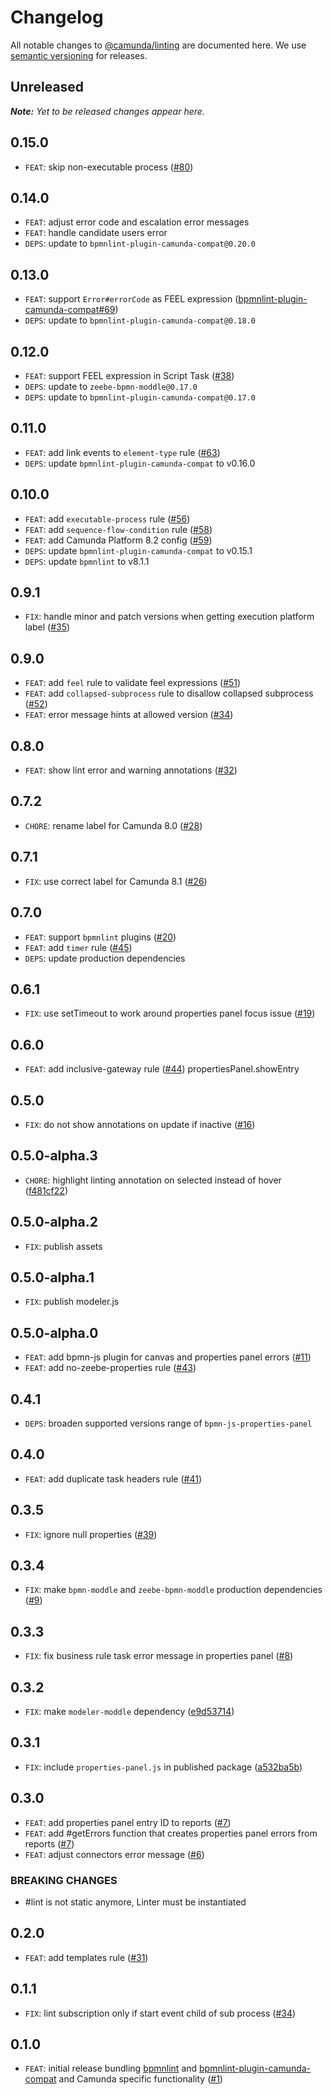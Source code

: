# Changelog

All notable changes to [@camunda/linting](https://github.com/camunda/linting) are documented here. We use [semantic versioning](http://semver.org/) for releases.

## Unreleased

___Note:__ Yet to be released changes appear here._

## 0.15.0

* `FEAT`: skip non-executable process ([#80](https://github.com/camunda/bpmnlint-plugin-camunda-compat/pull/80))

## 0.14.0

* `FEAT`: adjust error code and escalation error messages
* `FEAT`: handle candidate users error
* `DEPS`: update to `bpmnlint-plugin-camunda-compat@0.20.0`

## 0.13.0

* `FEAT`: support `Error#errorCode` as FEEL expression ([bpmnlint-plugin-camunda-compat#69](https://github.com/camunda/bpmnlint-plugin-camunda-compat/issues/69))
* `DEPS`: update to `bpmnlint-plugin-camunda-compat@0.18.0`

## 0.12.0

* `FEAT`: support FEEL expression in Script Task ([#38](https://github.com/camunda/linting/issues/38))
* `DEPS`: update to `zeebe-bpmn-moddle@0.17.0`
* `DEPS`: update to `bpmnlint-plugin-camunda-compat@0.17.0`

## 0.11.0

* `FEAT`: add link events to `element-type` rule ([#63](https://github.com/camunda/bpmnlint-plugin-camunda-compat/pull/63))
* `DEPS`: update `bpmnlint-plugin-camunda-compat` to v0.16.0

## 0.10.0

* `FEAT`: add `executable-process` rule ([#56](https://github.com/camunda/bpmnlint-plugin-camunda-compat/pull/56))
* `FEAT`: add `sequence-flow-condition` rule ([#58](https://github.com/camunda/bpmnlint-plugin-camunda-compat/pull/58))
* `FEAT`: add Camunda Platform 8.2 config ([#59](https://github.com/camunda/bpmnlint-plugin-camunda-compat/pull/59))
* `DEPS`: update `bpmnlint-plugin-camunda-compat` to v0.15.1
* `DEPS`: update `bpmnlint` to v8.1.1

## 0.9.1

* `FIX`: handle minor and patch versions when getting execution platform label ([#35](https://github.com/camunda/linting/pull/35))

## 0.9.0

* `FEAT`: add `feel` rule to validate feel expressions ([#51](https://github.com/camunda/bpmnlint-plugin-camunda-compat/pull/51))
* `FEAT`: add `collapsed-subprocess` rule to disallow collapsed subprocess ([#52](https://github.com/camunda/bpmnlint-plugin-camunda-compat/pull/52))
* `FEAT`: error message hints at allowed version ([#34](https://github.com/camunda/linting/pull/34))

## 0.8.0

* `FEAT`: show lint error and warning annotations ([#32](https://github.com/camunda/linting/pull/32))

## 0.7.2

* `CHORE`: rename label for Camunda 8.0 ([#28](https://github.com/camunda/linting/pull/28))

## 0.7.1

* `FIX`: use correct label for Camunda 8.1 ([#26](https://github.com/camunda/linting/issues/26))

## 0.7.0

* `FEAT`: support `bpmnlint` plugins ([#20](https://github.com/camunda/linting/pull/20))
* `FEAT`: add `timer` rule ([#45](https://github.com/camunda/bpmnlint-plugin-camunda-compat/pull/45))
* `DEPS`: update production dependencies

## 0.6.1

* `FIX`: use setTimeout to work around properties panel focus issue ([#19](https://github.com/camunda/linting/pull/19))

## 0.6.0

* `FEAT`: add inclusive-gateway rule ([#44](https://github.com/camunda/bpmnlint-plugin-camunda-compat/pull/44))
propertiesPanel.showEntry
## 0.5.0

* `FIX`: do not show annotations on update if inactive ([#16](https://github.com/camunda/linting/pull/16))

## 0.5.0-alpha.3

* `CHORE`: highlight linting annotation on selected instead of hover ([f481cf22](https://github.com/camunda/linting/commit/f481cf22b9e5c7da3161ab70861b604dc7ec7f89))

## 0.5.0-alpha.2

* `FIX`: publish assets

## 0.5.0-alpha.1

* `FIX`: publish modeler.js

## 0.5.0-alpha.0

* `FEAT`: add bpmn-js plugin for canvas and properties panel errors ([#11](https://github.com/camunda/linting/pull/11))
* `FEAT`: add no-zeebe-properties rule ([#43](https://github.com/camunda/bpmnlint-plugin-camunda-compat/pull/43))

## 0.4.1

* `DEPS`: broaden supported versions range of `bpmn-js-properties-panel`

## 0.4.0

* `FEAT`: add duplicate task headers rule ([#41](https://github.com/camunda/bpmnlint-plugin-camunda-compat/pull/41))

## 0.3.5

* `FIX`: ignore null properties ([#39](https://github.com/camunda/bpmnlint-plugin-camunda-compat/pull/39))

## 0.3.4

* `FIX`: make `bpmn-moddle` and `zeebe-bpmn-moddle` production dependencies ([#9](https://github.com/camunda/linting/pull/9))

## 0.3.3

* `FIX`: fix business rule task error message in properties panel ([#8](https://github.com/camunda/linting/pull/8))

## 0.3.2

* `FIX`: make `modeler-moddle` dependency ([e9d53714](https://github.com/camunda/linting/commit/e9d5371456cd2e783ae2c7c0c3ca0f4c5047db1a))

## 0.3.1

* `FIX`: include `properties-panel.js` in published package ([a532ba5b](https://github.com/camunda/linting/commit/a532ba5b7bf0b126477c218484e668c418875b4e))

## 0.3.0

* `FEAT`: add properties panel entry ID to reports ([#7](https://github.com/camunda/bpmnlint-plugin-camunda-compat/pull/7))
* `FEAT`: add #getErrors function that creates properties panel errors from reports ([#7](https://github.com/camunda/bpmnlint-plugin-camunda-compat/pull/7))
* `FEAT`: adjust connectors error message ([#6](https://github.com/camunda/bpmnlint-plugin-camunda-compat/pull/6))

### BREAKING CHANGES

* #lint is not static anymore, Linter must be instantiated

## 0.2.0

* `FEAT`: add templates rule ([#31](https://github.com/camunda/bpmnlint-plugin-camunda-compat/pull/31))

## 0.1.1

* `FIX`: lint subscription only if start event child of sub process ([#34](https://github.com/camunda/bpmnlint-plugin-camunda-compat/pull/34))

## 0.1.0

* `FEAT`: initial release bundling [bpmnlint](https://github.com/bpmn-io/bpmnlint) and [bpmnlint-plugin-camunda-compat](https://github.com/camunda/bpmnlint-plugin-camunda-compat/) and Camunda specific functionality ([#1](https://github.com/camunda/linting/pull/1))
